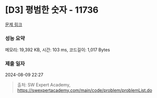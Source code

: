 # [D3] 평범한 숫자 - 11736 

[문제 링크](https://swexpertacademy.com/main/code/problem/problemDetail.do?contestProbId=AXhh-H-KwUcDFARQ) 

### 성능 요약

메모리: 19,392 KB, 시간: 103 ms, 코드길이: 1,017 Bytes

### 제출 일자

2024-08-09 22:27



> 출처: SW Expert Academy, https://swexpertacademy.com/main/code/problem/problemList.do